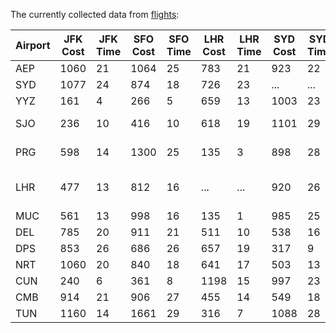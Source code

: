 The currently collected data from [flights](./flights/):

| Airport | JFK Cost | JFK Time | SFO Cost | SFO Time | LHR Cost | LHR Time | SYD Cost | SYD Time | Country |
| ------- | -------- | -------- | -------- | -------- | -------- | -------- | -------- | -------- | ------- |
|   AEP   |   1060   |     21   |   1064   |     25   |    783   |     21   |    923   |     22   | Argentina |
|   SYD   |   1077   |     24   |    874   |     18   |    726   |     23   |    ...   |    ...   | Australia |
|   YYZ   |    161   |      4   |    266   |      5   |    659   |     13   |   1003   |     23   | Canada |
|   SJO   |    236   |     10   |    416   |     10   |    618   |     19   |   1101   |     29   | Costa Rica |
|   PRG   |    598   |     14   |   1300   |     25   |    135   |      3   |    898   |     28   | Czech Republic |
|   LHR   |    477   |     13   |    812   |     16   |    ...   |    ...   |    920   |     26   | England and Wales |
|   MUC   |    561   |     13   |    998   |     16   |    135   |      1   |    985   |     25   | Germany |
|   DEL   |    785   |     20   |    911   |     21   |    511   |     10   |    538   |     16   | India |
|   DPS   |    853   |     26   |    686   |     26   |    657   |     19   |    317   |      9   | Indonesia |
|   NRT   |   1060   |     20   |    840   |     18   |    641   |     17   |    503   |     13   | Japan |
|   CUN   |    240   |      6   |    361   |      8   |   1198   |     15   |    997   |     23   | Mexico |
|   CMB   |    914   |     21   |    906   |     27   |    455   |     14   |    549   |     18   | Sri Lanka |
|   TUN   |   1160   |     14   |   1661   |     29   |    316   |      7   |   1088   |     28   | Tunisia |
